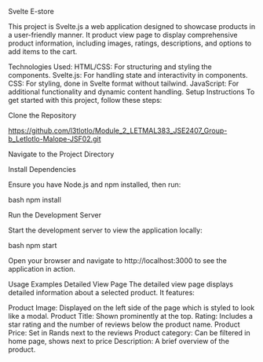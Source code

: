 Svelte E-store

This project is Svelte.js a web application designed to showcase products in a user-friendly manner. It product view page to display comprehensive product information, including images, ratings, descriptions, and options to add items to the cart.

Technologies Used:
HTML/CSS: For structuring and styling the components.
Svelte.js: For handling state and interactivity in components.
CSS: For styling, done in Svelte format without tailwind.
JavaScript: For additional functionality and dynamic content handling.
Setup Instructions
To get started with this project, follow these steps:

Clone the Repository

https://github.com/l3tlotlo/Module_2_LETMAL383_JSE2407_Group-b_Letlotlo-Malope-JSF02.git

Navigate to the Project Directory


Install Dependencies

Ensure you have Node.js and npm installed, then run:

bash npm install

Run the Development Server

Start the development server to view the application locally:

bash npm start

Open your browser and navigate to http://localhost:3000 to see the application in action.

Usage Examples
Detailed View Page
The detailed view page displays detailed information about a selected product. It features:

Product Image: Displayed on the left side of the page which is styled to look like a modal.
Product Title: Shown prominently at the top.
Rating: Includes a star rating and the number of reviews below the product name.
Product Price: Set in Rands next to the reviews
Product category: Can be filtered in home page, shows next to price
Description: A brief overview of the product.
